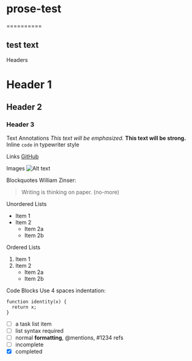 # prose-test
==========
## test text

Headers
# Header 1
## Header 2
### Header 3

Text Annotations
*This text will be emphasized.*
**This text will be strong.**
Inline `code` in typewriter style

Links
[GitHub](http://github.com)

Images
![Alt text](/images/logo.png)

Blockquotes
William Zinser:
> Writing is thinking on paper. (no-more)

Unordered Lists
* Item 1
* Item 2
  * Item 2a
  * Item 2b
  
Ordered Lists
1. Item 1
2. Item 2
   * Item 2a
   * Item 2b
   
Code Blocks
Use 4 spaces indentation:

    function identity(x) {
      return x;
    }
    
    
- [ ] a task list item
- [ ] list syntax required
- [ ] normal **formatting**, @mentions, #1234 refs
- [ ] incomplete
- [x] completed
